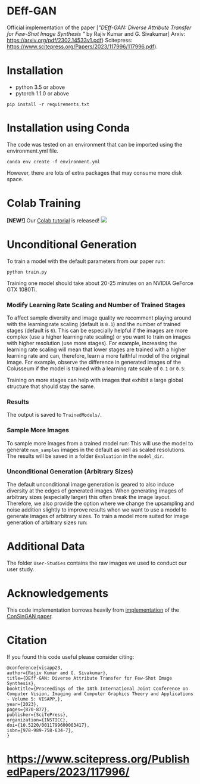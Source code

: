 # DEff-GAN

Official implementation of the paper [*"DEff-GAN: Diverse Attribute Transfer for Few-Shot Image Synthesis "* by  Rajiv Kumar and G. Sivakumar]
Arxiv: https://arxiv.org/pdf/2302.14533v1.pdf) Scitepress: https://www.scitepress.org/Papers/2023/117996/117996.pdf).
# Installation
- python 3.5 or above 
- pytorch 1.1.0 or above

```
pip install -r requirements.txt
```
# Installation using Conda
The code was tested on an environment that can be imported using the environment.yml file.
```
conda env create -f environment.yml
```
However, there are lots of extra packages that may consume more disk space.

# Colab Training
**[NEW!]** Our [Colab tutorial](https://colab.research.google.com/github/rajiv1990/Data-Efficient-GAN-DEff-GAN/blob/master/DEff_GAN.ipynb) is released! [![](https://colab.research.google.com/assets/colab-badge.svg)](https://colab.research.google.com/github/rajiv1990/Data-Efficient-GAN-DEff-GAN/blob/master/DEff_GAN.ipynb)

# Unconditional Generation
To train a model with the default parameters from our paper run:
```
python train.py
```
Training one model should take about 20-25 minutes on an NVIDIA GeForce GTX 1080Ti.

### Modify Learning Rate Scaling and Number of Trained Stages
To affect sample diversity and image quality we recomment playing around with the learning rate scaling (default is `0.1`) and the number of trained stages (default is `6`).
This can be especially helpful if the images are more complex (use a higher learning rate scaling) or you want to train on images with higher resolution (use more stages).
For example, increasing the learning rate scaling will mean that lower stages are trained with a higher learning rate and can, therefore, learn a more faithful model of the original image.
For example, observe the difference in generated images of the Colusseum if the model is trained with a learning rate scale of `0.1` or `0.5`:

Training on more stages can help with images that exhibit a large global structure that should stay the same. 

### Results
The output is saved to `TrainedModels/`.

### Sample More Images
To sample more images from a trained model run:
This will use the model to generate `num_samples` images in the default as well as scaled resolutions.
The results will be saved in a folder `Evaluation` in the `model_dir`.

### Unconditional Generation (Arbitrary Sizes)
The default unconditional image generation is geared to also induce diversity at the edges of generated images.
When generating images of arbitrary sizes (especially larger) this often break the image layout.
Therefore, we also provide the option where we change the upsampling and noise addition slightly to improve results when we want to use a model to generate images of arbitrary sizes.
To train a model more suited for image generation of arbitrary sizes run:

# Additional Data
The folder `User-Studies` contains the raw images we used to conduct our user study.

# Acknowledgements
This code implementation borrows heavily from [implementation](https://github.com/tohinz/ConSinGAN) of the [ConSinGAN paper](https://openaccess.thecvf.com/content/WACV2021/papers/Hinz_Improved_Techniques_for_Training_Single-Image_GANs_WACV_2021_paper.pdf).

# Citation
If you found this code useful please consider citing:

```
@conference{visapp23,
author={Rajiv Kumar and G. Sivakumar},
title={DEff-GAN: Diverse Attribute Transfer for Few-Shot Image Synthesis},
booktitle={Proceedings of the 18th International Joint Conference on Computer Vision, Imaging and Computer Graphics Theory and Applications - Volume 5: VISAPP,},
year={2023},
pages={870-877},
publisher={SciTePress},
organization={INSTICC},
doi={10.5220/0011799600003417},
isbn={978-989-758-634-7},
}
```
# https://www.scitepress.org/PublishedPapers/2023/117996/
